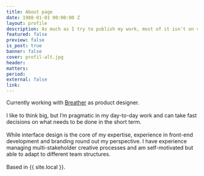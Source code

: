 ```yaml
---
title: About page
date: 1988-01-01 00:00:00 Z
layout: profile
description: As much as I try to publish my work, most of it isn't on view here. Learn more about where I’ve worked and what I’ve been up to for the past few years.
featured: false
preview: false
is_post: true
banner: false
cover: profil-alt.jpg
header:
matters:
period:
external: false
link:
---
```


Currently working with [Breather](https://breather.com) as product designer.
<br><br>
I like to think big, but I’m pragmatic in my day-to-day work and can take fast decisions on what needs to be done in the short term.
<br><br>
While interface design is the core of my expertise, experience in front-end development and branding round out my perspective. I have experience managing multi-stakeholder creative processes and am self-motivated but able to adapt to different team structures.
<br><br>
Based in {{ site.local }}.
